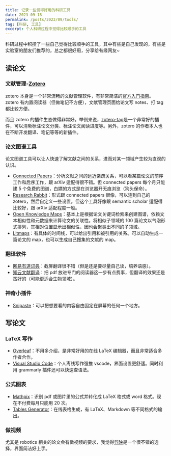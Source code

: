 ```yaml
---
title: 记录一些觉得好用的科研工具
date: 2023-09-18
permalink: /posts/2023/09/tools/
tag: [科研, 工具]
excerpt: 个人科研过程中觉得比较顺手的工具
---
```


科研过程中积攒了一些自己觉得比较顺手的工具，其中有些是自己发现的，有些是实验室的朋友们推荐的，总之都很好用，分享给有缘网友~

## 读论文
### 文献管理-[Zotero](https://www.zotero.org/)
zotero 本身是一个非常流畅的文献管理软件，有非常简洁的[官方入门指南](https://www.zotero.org/support/quick_start_guide)。zotero 有内置阅读器（但做笔记不方便），文献管理页面给论文写 notes、打 tag 都比较方便。

而且 zotero 的插件生态做得非常好。举例来说，[zotero-tag](https://github.com/windingwind/zotero-actions-tags)是一个非常好的插件，可以清晰标注论文分类、标注论文阅读进度等。另外，zotero 的作者本人也在不断开发翻译、笔记等等的新插件。

### 论文图谱工具
论文图谱工具可以让人快速了解文献之间的关系，进而对某一领域产生较为直观的认识。
- [Connected Papers](https://www.connectedpapers.com/)：分析文献之间的远近亲疏关系，可以看某篇论文的前序工作和后序工作，跟 arXiv 适配得很不错。但 connected papers 每个月只能建 5 个免费的图谱，白嫖的方式是在浏览器开无痕浏览（狗头保命）。
- [Research Rabbit](https://www.researchrabbitapp.com/home)：形式跟 connected papers 很像，可以连到自己的 zotero，然后自定义一些设置。但这个工具好像跟 semantic scholar 适配得比较好，跟 arXiv 适配程度一般。
- [Open Knowledge Maps](https://openknowledgemaps.org/index)：基本上是根据论文关键词检索来创建图谱，依赖文本相似性和元数据来计算论文的关联性。将相似子领域的 100 篇论文以气泡形式排列，其相对位置显示出相似性，因也会聚类出不同的子领域。
- [Litmaps](https://www.litmaps.com/)：有具体的时间线，可以给出引用和被引用的关系。可以自动生成一篇论文的 map，也可以生成自己搜集的文献的 map。

### 翻译软件
- [网易有道词典](https://www.youdao.com/)：截屏翻译很不错（但是还是要尽量自己读，培养语感）。
- [知云文献翻译](https://www.zhiyunwenxian.cn/)：把 pdf 放进专门的阅读器这一步有点费事，但翻译的效果还是蛮好的（可能更适合生物领域）。

### 神奇小插件
- [Snipaste](https://www.snipaste.com/)：可以把想要看的内容自由固定在屏幕的任何一个地方。


## 写论文
### LaTeX 写作
- [Overleaf](https://www.overleaf.com/)：不用多介绍，是非常好用的在线 LaTeX 编辑器，而且非常适合多作者合作。
- [Visual Studio Code](https://code.visualstudio.com/)：个人离线写作强推 vscode，界面设置更舒适。同时利用 grammarly 插件还可以快速查语法。

### 公式图表
- [Mathpix](https://mathpix.com/)：识别 pdf 或图片里的公式并转化成 LaTeX 格式或 word 格式。现在不付费每月只能用 20 次。
- [Tables Generator](https://www.tablesgenerator.com/)：在线表格生成，有 LaTeX、Markdown 等不同格式的输出。

### 做视频
尤其是 robotics 相关的论文会有做视频的要求，我觉得[剪映](https://www.capcut.cn/)是一个很不错的选择，界面简洁好上手。
